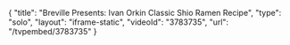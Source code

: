 {
    "title": "Breville Presents: Ivan Orkin Classic Shio Ramen Recipe",
    "type": "solo",
    "layout": "iframe-static",
    "videoId": "3783735",
    "url": "\/tvpembed\/3783735"
}